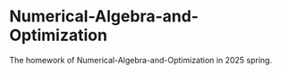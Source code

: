# Numerical-Algebra-and-Optimization

The homework of Numerical-Algebra-and-Optimization in 2025 spring.
